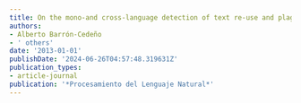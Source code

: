 ```yaml
---
title: On the mono-and cross-language detection of text re-use and plagiarism
authors:
- Alberto Barrón-Cedeño
- ' others'
date: '2013-01-01'
publishDate: '2024-06-26T04:57:48.319631Z'
publication_types:
- article-journal
publication: '*Procesamiento del Lenguaje Natural*'
---
```

